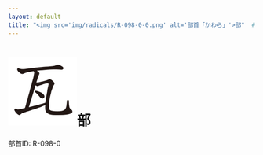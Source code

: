 ```yaml
---
layout: default
title: "<img src='img/radicals/R-098-0-0.png' alt='部首「かわら」'>部"  # glyphをタイトルに使用
---
```


# <img src='img/radicals/R-098-0-0.png' alt='部首「かわら」'>部
部首ID: R-098-0
